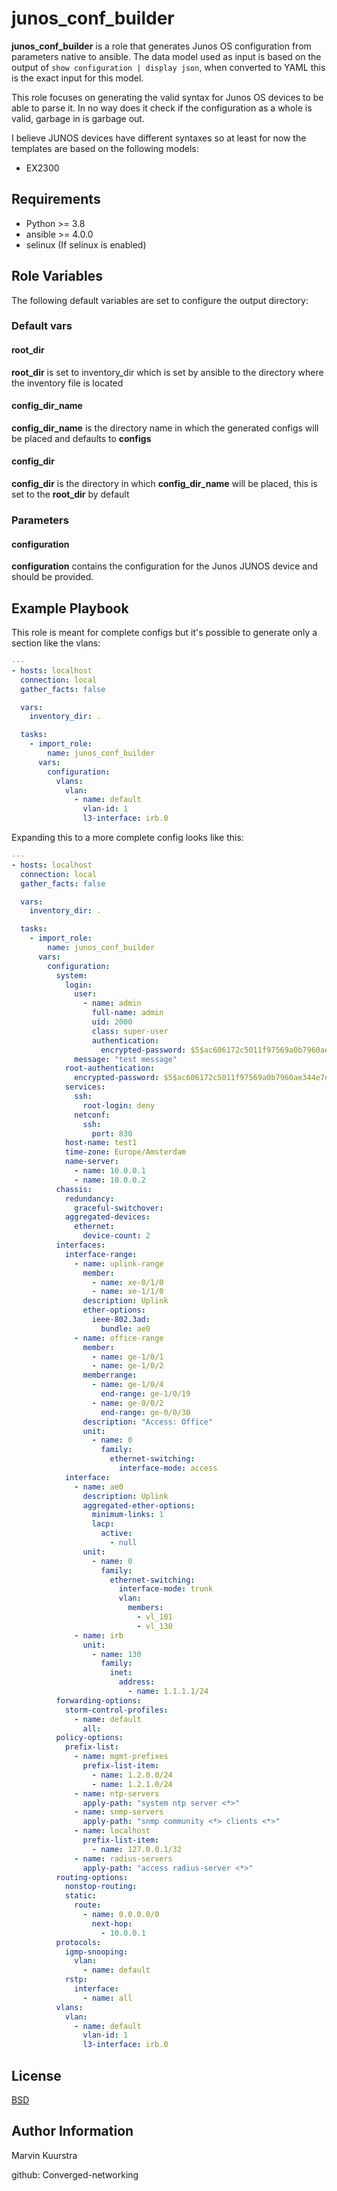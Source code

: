 # junos_conf_builder

**junos_conf_builder** is a role that generates Junos OS configuration from parameters native to ansible. The data model used as input is based on the output of `show configuration | display json`, when converted to YAML this is the exact input for this model.

This role focuses on generating the valid syntax for Junos OS devices to be able to parse it. In no way does it check if the configuration as a whole is valid, garbage in is garbage out.

I believe JUNOS devices have different syntaxes so at least for now the templates are based on the following models:

- EX2300

## Requirements

- Python >= 3.8
- ansible >= 4.0.0
- selinux (If selinux is enabled)

## Role Variables

The following default variables are set to configure the output directory:

### Default vars

#### root_dir

**root_dir** is set to inventory_dir which is set by ansible to the directory where the inventory file is located

#### config_dir_name

**config_dir_name** is the directory name in which the generated configs will be placed and defaults to **configs**

#### config_dir

**config_dir** is the directory in which **config_dir_name** will be placed, this is set to the **root_dir** by default

### Parameters

#### configuration

**configuration** contains the configuration for the Junos JUNOS device and should be provided.

## Example Playbook

This role is meant for complete configs but it's possible to generate only a section like the vlans:

```yaml
---
- hosts: localhost
  connection: local
  gather_facts: false

  vars:
    inventory_dir: .

  tasks:
    - import_role:
        name: junos_conf_builder
      vars:
        configuration:
          vlans:
            vlan:
              - name: default
                vlan-id: 1
                l3-interface: irb.0
```

Expanding this to a more complete config looks like this:

```yaml
---
- hosts: localhost
  connection: local
  gather_facts: false

  vars:
    inventory_dir: .

  tasks:
    - import_role:
        name: junos_conf_builder
      vars:
        configuration:
          system:
            login:
              user:
                - name: admin
                  full-name: admin
                  uid: 2000
                  class: super-user
                  authentication:
                    encrypted-password: $5$ac606172c5011f97569a0b7960ae344e7d76d7b93eee312839b44694ccebcadd
              message: "test message"
            root-authentication:
              encrypted-password: $5$ac606172c5011f97569a0b7960ae344e7d76d7b93eee312839b44694ccebcadd
            services:
              ssh:
                root-login: deny
              netconf:
                ssh:
                  port: 830
            host-name: test1
            time-zone: Europe/Amsterdam
            name-server:
              - name: 10.0.0.1
              - name: 10.0.0.2
          chassis:
            redundancy:
              graceful-switchover:
            aggregated-devices:
              ethernet:
                device-count: 2
          interfaces:
            interface-range:
              - name: uplink-range
                member:
                  - name: xe-0/1/0
                  - name: xe-1/1/0
                description: Uplink
                ether-options:
                  ieee-802.3ad:
                    bundle: ae0
              - name: office-range
                member:
                  - name: ge-1/0/1
                  - name: ge-1/0/2
                memberrange:
                  - name: ge-1/0/4
                    end-range: ge-1/0/19
                  - name: ge-0/0/2
                    end-range: ge-0/0/30
                description: "Access: Office"
                unit:
                  - name: 0
                    family:
                      ethernet-switching:
                        interface-mode: access
            interface:
              - name: ae0
                description: Uplink
                aggregated-ether-options:
                  minimum-links: 1
                  lacp:
                    active:
                      - null
                unit:
                  - name: 0
                    family:
                      ethernet-switching:
                        interface-mode: trunk
                        vlan:
                          members:
                            - vl_101
                            - vl_130
              - name: irb
                unit:
                  - name: 130
                    family:
                      inet:
                        address:
                          - name: 1.1.1.1/24
          forwarding-options:
            storm-control-profiles:
              - name: default
                all:
          policy-options:
            prefix-list:
              - name: mgmt-prefixes
                prefix-list-item:
                  - name: 1.2.0.0/24
                  - name: 1.2.1.0/24
              - name: ntp-servers
                apply-path: "system ntp server <*>"
              - name: snmp-servers
                apply-path: "snmp community <*> clients <*>"
              - name: localhost
                prefix-list-item:
                  - name: 127.0.0.1/32
              - name: radius-servers
                apply-path: "access radius-server <*>"
          routing-options:
            nonstop-routing:
            static:
              route:
                - name: 0.0.0.0/0
                  next-hop:
                    - 10.0.0.1
          protocols:
            igmp-snooping:
              vlan:
                - name: default
            rstp:
              interface:
                - name: all
          vlans:
            vlan:
              - name: default
                vlan-id: 1
                l3-interface: irb.0  
```

## License

[BSD](https://github.com/Converged-networking/junos_conf_builder/blob/main/LICENSE)

## Author Information

Marvin Kuurstra

github: Converged-networking
